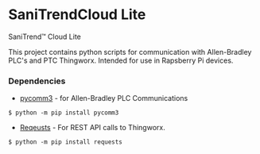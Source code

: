 # SaniTrendCloud Lite
SaniTrend™ Cloud Lite

This project contains python scripts for communication with Allen-Bradley PLC's and PTC Thingworx. Intended for use in Rapsberry Pi devices.

### Dependencies

- [pycomm3](https://github.com/ottowayi/pycomm3) - for Allen-Bradley PLC Communications

```console
$ python -m pip install pycomm3
```


- [Reqeusts](https://github.com/psf/requests) - For REST API calls to Thingworx.

```console
$ python -m pip install requests
```

